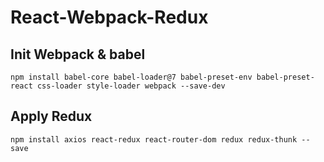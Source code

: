 # React-Webpack-Redux

## Init Webpack & babel
`npm install babel-core babel-loader@7 babel-preset-env babel-preset-react css-loader style-loader webpack --save-dev`

## Apply Redux
`npm install axios react-redux react-router-dom redux redux-thunk --save`
